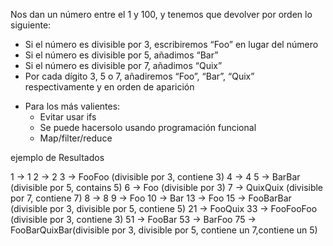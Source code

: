 Nos dan un número entre el 1 y 100, y tenemos que devolver por orden lo siguiente:

- Si el número es divisible por 3, escribiremos “Foo” en lugar del número
- Si el número es divisible por 5, añadimos “Bar”
- Si el número es divisible por 7, añadimos “Quix”
- Por cada dígito 3, 5 o 7, añadiremos “Foo”, “Bar”, “Quix” respectivamente y en orden de aparición

* Para los más valientes:
    - Evitar usar ifs
    - Se puede hacersolo usando programación funcional
    - Map/filter/reduce

ejemplo de Resultados
 
1 -> 1
2 -> 2
3 -> FooFoo (divisible por 3, contiene 3)
4 -> 4
5 -> BarBar (divisible por 5, contains 5)
6 -> Foo (divisible por 3)
7 -> QuixQuix (divisible por 7, contiene 7)
8 -> 8
9 -> Foo
10 -> Bar
13 -> Foo
15 -> FooBarBar (divisible por 3, divisible por 5, contiene 5)
21 -> FooQuix
33 -> FooFooFoo (divisible por 3, contiene 3)
51 -> FooBar
53 -> BarFoo
75 -> FooBarQuixBar(divisible por 3, divisible por 5, contiene un 7,contiene un 5)

